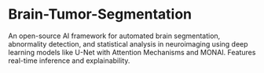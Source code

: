 # Brain-Tumor-Segmentation
An open-source AI framework for automated brain segmentation, abnormality detection, and statistical analysis in neuroimaging using deep learning models like U-Net with Attention Mechanisms and MONAI. Features real-time inference and explainability.
